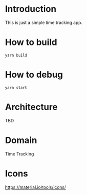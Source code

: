 # Introduction

This is just a simple time tracking app.

# How to build

```
yarn build
```

# How to debug

```
yarn start
```

# Architecture

TBD

# Domain

Time Tracking

# Icons

https://material.io/tools/icons/
